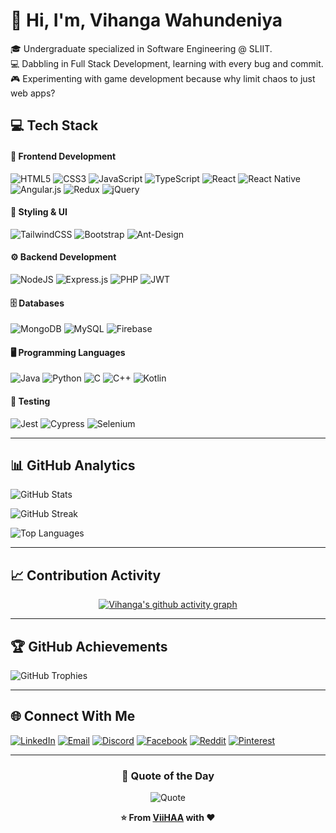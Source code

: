 # 💫 Hi, I'm, Vihanga Wahundeniya

🎓 Undergraduate specialized in Software Engineering @ SLIIT.  
💻 Dabbling in Full Stack Development, learning with every bug and commit.  
🎮 Experimenting with game development because why limit chaos to just web apps?


## 💻 Tech Stack
#### 🎨 Frontend Development
![HTML5](https://img.shields.io/badge/html5-%23E34F26.svg?style=for-the-badge&logo=html5&logoColor=white) ![CSS3](https://img.shields.io/badge/css3-%231572B6.svg?style=for-the-badge&logo=css3&logoColor=white) ![JavaScript](https://img.shields.io/badge/javascript-%23323330.svg?style=for-the-badge&logo=javascript&logoColor=%23F7DF1E) ![TypeScript](https://img.shields.io/badge/typescript-%23007ACC.svg?style=for-the-badge&logo=typescript&logoColor=white) ![React](https://img.shields.io/badge/react-%2320232a.svg?style=for-the-badge&logo=react&logoColor=%2361DAFB) ![React Native](https://img.shields.io/badge/react_native-%2320232a.svg?style=for-the-badge&logo=react&logoColor=%2361DAFB) ![Angular.js](https://img.shields.io/badge/angular.js-%23E23237.svg?style=for-the-badge&logo=angularjs&logoColor=white) ![Redux](https://img.shields.io/badge/redux-%23593d88.svg?style=for-the-badge&logo=redux&logoColor=white) ![jQuery](https://img.shields.io/badge/jquery-%230769AD.svg?style=for-the-badge&logo=jquery&logoColor=white)
#### 🎨 Styling & UI
![TailwindCSS](https://img.shields.io/badge/tailwindcss-%2338B2AC.svg?style=for-the-badge&logo=tailwind-css&logoColor=white) ![Bootstrap](https://img.shields.io/badge/bootstrap-%238511FA.svg?style=for-the-badge&logo=bootstrap&logoColor=white) ![Ant-Design](https://img.shields.io/badge/-AntDesign-%230170FE?style=for-the-badge&logo=ant-design&logoColor=white)
#### ⚙️ Backend Development
![NodeJS](https://img.shields.io/badge/node.js-6DA55F?style=for-the-badge&logo=node.js&logoColor=white) ![Express.js](https://img.shields.io/badge/express.js-%23404d59.svg?style=for-the-badge&logo=express&logoColor=%2361DAFB) ![PHP](https://img.shields.io/badge/php-%23777BB4.svg?style=for-the-badge&logo=php&logoColor=white) ![JWT](https://img.shields.io/badge/JWT-black?style=for-the-badge&logo=JSON%20web%20tokens)
#### 🗄️ Databases
![MongoDB](https://img.shields.io/badge/MongoDB-%234ea94b.svg?style=for-the-badge&logo=mongodb&logoColor=white) ![MySQL](https://img.shields.io/badge/mysql-4479A1.svg?style=for-the-badge&logo=mysql&logoColor=white) ![Firebase](https://img.shields.io/badge/firebase-%23039BE5.svg?style=for-the-badge&logo=firebase)
#### 🖥️ Programming Languages
![Java](https://img.shields.io/badge/java-%23ED8B00.svg?style=for-the-badge&logo=openjdk&logoColor=white) ![Python](https://img.shields.io/badge/python-3670A0?style=for-the-badge&logo=python&logoColor=ffdd54) ![C](https://img.shields.io/badge/c-%2300599C.svg?style=for-the-badge&logo=c&logoColor=white) ![C++](https://img.shields.io/badge/c++-%2300599C.svg?style=for-the-badge&logo=c%2B%2B&logoColor=white) ![Kotlin](https://img.shields.io/badge/kotlin-%237F52FF.svg?style=for-the-badge&logo=kotlin&logoColor=white)
#### 🧪 Testing
![Jest](https://img.shields.io/badge/-jest-%23C21325?style=for-the-badge&logo=jest&logoColor=white) ![Cypress](https://img.shields.io/badge/-cypress-%23E5E5E5?style=for-the-badge&logo=cypress&logoColor=058a5e) ![Selenium](https://img.shields.io/badge/-selenium-%43B02A?style=for-the-badge&logo=selenium&logoColor=white)

---

## 📊 GitHub Analytics

<div align="container">
  
![GitHub Stats](https://github-readme-stats.vercel.app/api?username=ViiHAA&theme=juicyfresh&hide_border=false&include_all_commits=true&count_private=true&show_icons=true)

![GitHub Streak](https://nirzak-streak-stats.vercel.app/?user=ViiHAA&theme=juicyfreshn&hide_border=false)

![Top Languages](https://github-readme-stats.vercel.app/api/top-langs/?username=ViiHAA&theme=juicyfresh&hide_border=false&include_all_commits=true&count_private=true&layout=compact)

</div>

---

## 📈 Contribution Activity

<div align="center">

[![Vihanga's github activity graph](https://github-readme-activity-graph.vercel.app/graph?username=ViiHAA&theme=juicyfresh&hide_border=true)](https://github.com/ViiHAA)

</div>

---

## 🏆 GitHub Achievements

![GitHub Trophies](https://github-profile-trophy.vercel.app/?username=ViiHAA&theme=juicyfresh&no-frame=false&no-bg=true&margin-w=5&row=1&column=6)

</div>

---

## 🌐 Connect With Me

[![LinkedIn](https://img.shields.io/badge/LinkedIn-%230077B5.svg?logo=linkedin&logoColor=white)](https://www.linkedin.com/in/vihanga-wahundeniya) [![Email](https://img.shields.io/badge/Email-D14836?logo=gmail&logoColor=white)](mailto:vwahundeniya@gmail.com) [![Discord](https://img.shields.io/badge/Discord-%237289DA.svg?logo=discord&logoColor=white)](https://discord.gg/9saVF6PrsK) [![Facebook](https://img.shields.io/badge/Facebook-%231877F2.svg?logo=Facebook&logoColor=white)](https://facebook.com/vihasandakel) [![Reddit](https://img.shields.io/badge/Reddit-%23FF4500.svg?logo=Reddit&logoColor=white)](https://reddit.com/user/Vhite_Wanilla) [![Pinterest](https://img.shields.io/badge/Pinterest-%23E60023.svg?logo=Pinterest&logoColor=white)](https://pinterest.com/vihangawahundeniya)

---

<div align="center">

### 💭 Quote of the Day
![Quote](https://quotes-github-readme.vercel.app/api?type=horizontal&theme=dark)

**⭐ From [ViiHAA](https://github.com/ViiHAA) with ❤️**

</div>
